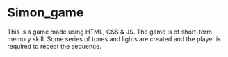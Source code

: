 # Simon_game
This is a game made using HTML, CSS & JS.
The game is of short-term memory skill. Some series of tones and lights are created and the player is required to repeat the sequence.
